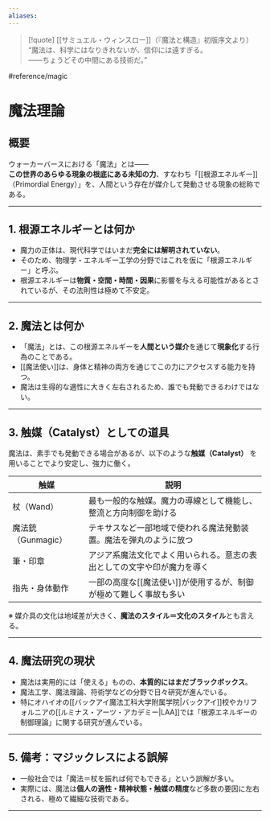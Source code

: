 ```yaml
---
aliases:
---
```


>[!quote] [[サミュエル・ウィンスロー]]（『魔法と構造』初版序文より）
>“魔法は、科学にはなりきれないが、信仰には遠すぎる。  
——ちょうどその中間にある技術だ。”  

#reference/magic 
# 魔法理論

## 概要

ウォーカーバースにおける「魔法」とは――  
**この世界のあらゆる現象の根底にある未知の力**、すなわち「[[根源エネルギー]]（Primordial Energy）」を、人間という存在が媒介して発動させる現象の総称である。

---

## 1. 根源エネルギーとは何か

- 魔力の正体は、現代科学ではいまだ**完全には解明されていない**。
- そのため、物理学・エネルギー工学の分野ではこれを仮に「根源エネルギー」と呼ぶ。
- 根源エネルギーは**物質・空間・時間・因果**に影響を与える可能性があるとされているが、その法則性は極めて不安定。

---

## 2. 魔法とは何か

- 「魔法」とは、この根源エネルギーを**人間という媒介**を通じて**現象化**する行為のことである。
- [[魔法使い]]は、身体と精神の両方を通じてこの力にアクセスする能力を持つ。
- 魔法は生得的な適性に大きく左右されるため、誰でも発動できるわけではない。

---

## 3. 触媒（Catalyst）としての道具

魔法は、素手でも発動できる場合があるが、以下のような**触媒（Catalyst）** を用いることでより安定し、強力に働く。

| 触媒 | 説明 |
|------|------|
| 杖（Wand） | 最も一般的な触媒。魔力の導線として機能し、整流と方向制御を助ける |
| 魔法銃（Gunmagic） | テキサスなど一部地域で使われる魔法発動装置。魔法を弾丸のように放つ |
| 筆・印章 | アジア系魔法文化でよく用いられる。意志の表出としての文字や印が魔力を導く |
| 指先・身体動作 | 一部の高度な[[魔法使い]]が使用するが、制御が極めて難しく事故も多い |

※ 媒介具の文化は地域差が大きく、**魔法のスタイル＝文化のスタイル**とも言える。

---

## 4. 魔法研究の現状

- 魔法は実用的には「使える」ものの、**本質的にはまだブラックボックス**。
- 魔法工学、魔法理論、符術学などの分野で日々研究が進んでいる。
- 特にオハイオの[[バックアイ魔法工科大学附属学院|バックアイ]]校やカリフォルニアの[[ルミナス・アーツ・アカデミー|LAA]]では「根源エネルギーの制御理論」に関する研究が進んでいる。

---

## 5. 備考：マジックレスによる誤解

- 一般社会では「魔法＝杖を振れば何でもできる」という誤解が多い。
- 実際には、魔法は**個人の適性・精神状態・触媒の精度**など多数の要因に左右される、極めて繊細な技術である。

---
